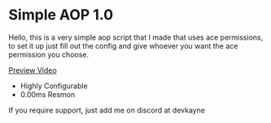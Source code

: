 # Simple AOP 1.0
Hello, this is a very simple aop script that I made that uses ace permissions, to set it up just fill out the config and give whoever you want the ace permission you choose. 

[Preview Video](https://youtu.be/UesypMI-rDk)

- Highly Configurable
- 0.00ms Resmon

If you require support, just add me on discord at devkayne
